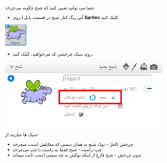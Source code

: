 شما می توانید تعیین کنید که شبح چگونه می‌چرخد.

- روی **i** آبی رنگ کنار شبح در قسمت پانل **Sprites** کلیک کنید.

![روی i کلیک کنید](images/click-i.png)

- روی سبک چرخشی که می‌خواهید، کلیک کنید.

![سبک چرخش متفاوت](images/rotation-style.png)

سبک ها عبارتند از:

- چرخش کامل - نوک شبح به همان سمتی که مقابلش است، میچرخد
- چپ-راست - شبح فقط به راست یا چپ می‌چرخد
- بدون چرخش - شبح فارغ از اینکه نوکش به چه سمتی است، ثابت میماند